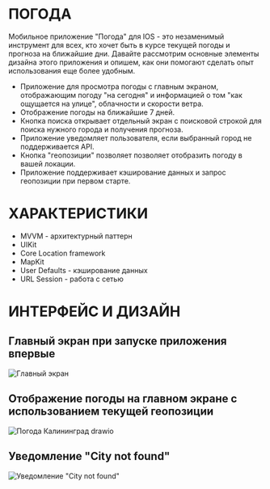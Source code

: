 #  ПОГОДА



Мобильное приложение "Погода" для IOS - это незаменимый инструмент для всех, кто хочет быть в курсе текущей погоды и прогноза на ближайшие дни. Давайте рассмотрим основные элементы дизайна этого приложения и опишем, как они помогают сделать опыт использования еще более удобным.
* Приложение для просмотра погоды с главным экраном, отображающим погоду "на сегодня" и информацией о том "как ощущается на улице", облачности и скорости ветра.
* Отображение погоды на ближайшие 7 дней.
* Кнопка поиска открывает отдельный экран с поисковой строкой для поиска нужного города и получения прогноза. 
* Приложение уведомляет пользователя, если выбранный город не поддерживается API.
* Кнопка "геопозиции" позволяет позволяет отобразить погоду в вашей локации.
* Приложение поддерживает кэширование данных и запрос геопозиции при первом старте.



#  ХАРАКТЕРИСТИКИ

* MVVM - архитектурный паттерн
* UIKit
* Core Location framework
* MapKit
* User Defaults - кэширование данных
* URL Session - работа с сетью


#  ИНТЕРФЕЙС И ДИЗАЙН

## Главный экран при запуске приложения впервые
![Главный экран](https://github.com/Elena-Kulikova/WeatherApp/assets/122520952/7e824597-fae6-4857-8e12-ac20dcb7132d)


## Отображение погоды на главном экране с использованием текущей геопозиции
![Погода Калининград drawio](https://github.com/Elena-Kulikova/WeatherApp/assets/122520952/6ce1afc2-3c04-4354-af10-dde56d8f1d44)


## Уведомление "City not found"
![Уведомление "City not found"](https://github.com/Elena-Kulikova/WeatherApp/assets/122520952/c1e929b5-ea53-49a7-8d3b-b1e75ffaa576)


